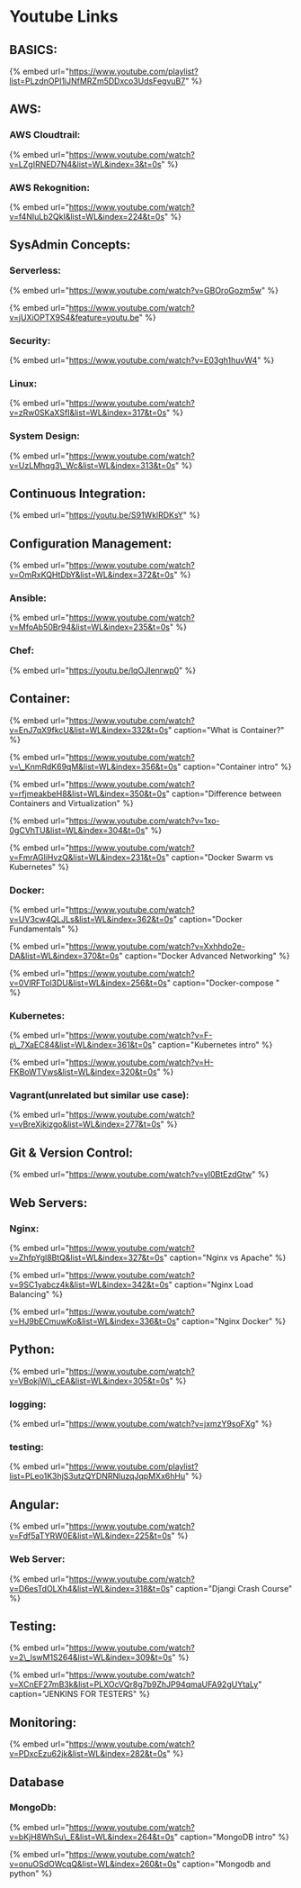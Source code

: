 # Youtube Links

## BASICS:

{% embed url="https://www.youtube.com/playlist?list=PLzdnOPI1iJNfMRZm5DDxco3UdsFegvuB7" %}



## AWS:

### AWS Cloudtrail:

{% embed url="https://www.youtube.com/watch?v=LZgIRNED7N4&list=WL&index=3&t=0s" %}

### AWS Rekognition:

{% embed url="https://www.youtube.com/watch?v=f4NIuLb2QkI&list=WL&index=224&t=0s" %}



## SysAdmin Concepts:

### Serverless:

{% embed url="https://www.youtube.com/watch?v=GBOroGozm5w" %}

{% embed url="https://www.youtube.com/watch?v=jUXiOPTX9S4&feature=youtu.be" %}



### Security:

{% embed url="https://www.youtube.com/watch?v=E03gh1huvW4" %}

### Linux:

{% embed url="https://www.youtube.com/watch?v=zRw0SKaXSfI&list=WL&index=317&t=0s" %}

### System Design:

{% embed url="https://www.youtube.com/watch?v=UzLMhqg3\_Wc&list=WL&index=313&t=0s" %}



## Continuous Integration:

{% embed url="https://youtu.be/S91WklRDKsY" %}



## Configuration Management:

{% embed url="https://www.youtube.com/watch?v=OmRxKQHtDbY&list=WL&index=372&t=0s" %}

### Ansible:

{% embed url="https://www.youtube.com/watch?v=MfoAb50Br94&list=WL&index=235&t=0s" %}

### Chef:

{% embed url="https://youtu.be/lqOJIenrwp0" %}



## Container:

{% embed url="https://www.youtube.com/watch?v=EnJ7qX9fkcU&list=WL&index=332&t=0s" caption="What is Container?" %}



{% embed url="https://www.youtube.com/watch?v=\_KnmRdK69qM&list=WL&index=356&t=0s" caption="Container intro" %}

{% embed url="https://www.youtube.com/watch?v=rfjmeakbeH8&list=WL&index=350&t=0s" caption="Difference between Containers and Virtualization" %}

{% embed url="https://www.youtube.com/watch?v=1xo-0gCVhTU&list=WL&index=304&t=0s" %}

{% embed url="https://www.youtube.com/watch?v=FmrAGliHvzQ&list=WL&index=231&t=0s" caption="Docker Swarm vs Kubernetes" %}





### Docker:

{% embed url="https://www.youtube.com/watch?v=UV3cw4QLJLs&list=WL&index=362&t=0s" caption="Docker Fundamentals" %}

{% embed url="https://www.youtube.com/watch?v=Xxhhdo2e-DA&list=WL&index=370&t=0s" caption="Docker Advanced Networking" %}

{% embed url="https://www.youtube.com/watch?v=0VlRFTol3DU&list=WL&index=256&t=0s" caption="Docker-compose " %}



### Kubernetes:

{% embed url="https://www.youtube.com/watch?v=F-p\_7XaEC84&list=WL&index=361&t=0s" caption="Kubernetes intro" %}

{% embed url="https://www.youtube.com/watch?v=H-FKBoWTVws&list=WL&index=320&t=0s" %}

### Vagrant\(unrelated but similar use case\):

{% embed url="https://www.youtube.com/watch?v=vBreXjkizgo&list=WL&index=277&t=0s" %}



## Git & Version Control:

{% embed url="https://www.youtube.com/watch?v=yI0BtEzdGtw" %}



## Web Servers:

### Nginx:

{% embed url="https://www.youtube.com/watch?v=ZhfpYgl8BtQ&list=WL&index=327&t=0s" caption="Nginx vs Apache" %}



{% embed url="https://www.youtube.com/watch?v=9SC1yabcz4k&list=WL&index=342&t=0s" caption="Nginx Load Balancing" %}

{% embed url="https://www.youtube.com/watch?v=HJ9bECmuwKo&list=WL&index=336&t=0s" caption="Nginx Docker" %}

## Python:

{% embed url="https://www.youtube.com/watch?v=VBokjWj\_cEA&list=WL&index=305&t=0s" %}

### logging:

{% embed url="https://www.youtube.com/watch?v=jxmzY9soFXg" %}

### testing:

{% embed url="https://www.youtube.com/playlist?list=PLeo1K3hjS3utzQYDNRNluzqJqpMXx6hHu" %}



## Angular:

{% embed url="https://www.youtube.com/watch?v=Fdf5aTYRW0E&list=WL&index=225&t=0s" %}



### Web Server:

{% embed url="https://www.youtube.com/watch?v=D6esTdOLXh4&list=WL&index=318&t=0s" caption="Djangi Crash Course" %}



## Testing:

{% embed url="https://www.youtube.com/watch?v=2\_lswM1S264&list=WL&index=309&t=0s" %}

{% embed url="https://www.youtube.com/watch?v=XCnEF27mB3k&list=PLXOcVQr8g7b9ZhJP94qmaUFA92gUYtaLy" caption="JENKINS FOR TESTERS" %}





## Monitoring:

{% embed url="https://www.youtube.com/watch?v=PDxcEzu62jk&list=WL&index=282&t=0s" %}

## Database

### MongoDb:

{% embed url="https://www.youtube.com/watch?v=bKjH8WhSu\_E&list=WL&index=264&t=0s" caption="MongoDB intro" %}

{% embed url="https://www.youtube.com/watch?v=onuOSdOWcqQ&list=WL&index=260&t=0s" caption="Mongodb and python" %}









